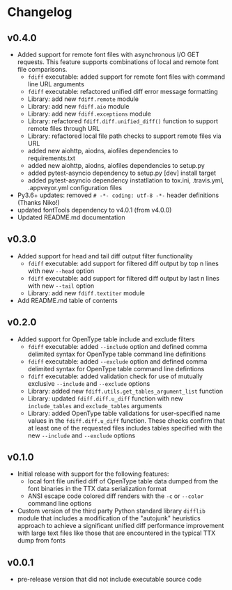 # Changelog

## v0.4.0

- Added support for remote font files with asynchronous I/O GET requests.  This feature supports combinations of local and remote font file comparisons.
    - `fdiff` executable: added support for remote font files with command line URL arguments
    - `fdiff` executable: refactored unified diff error message formatting
    - Library: add new `fdiff.remote` module
    - Library: add new `fdiff.aio` module
    - Library: add new `fdiff.exceptions` module
    - Library: refactored `fdiff.diff.unified_diff()` function to support remote files through URL
    - Library: refactored local file path checks to support remote files via URL
    - added new aiohttp, aiodns, aiofiles dependencies to requirements.txt
    - added new aiohttp, aiodns, aiofiles dependencies to setup.py
    - added pytest-asyncio dependency to setup.py [dev] install target
    - added pytest-asyncio dependency instatllation to tox.ini, .travis.yml, .appveyor.yml configuration files
- Py3.6+ updates: removed `# -*- coding: utf-8 -*-` header definitions (Thanks Niko!)
- updated fontTools dependency to v4.0.1 (from v4.0.0)
- Updated README.md documentation

## v0.3.0

- Added support for head and tail diff output filter functionality
	- `fdiff` executable: add support for filtered diff output by top n lines with new `--head` option
	- `fdiff` executable: add support for filtered diff output by last n lines with new `--tail` option
	- Library: add new `fdiff.textiter` module
- Add README.md table of contents

## v0.2.0

- Added support for OpenType table include and exclude filters
	- `fdiff` executable: added `--include` option and defined comma delimited syntax for OpenType table command line definitions
	- `fdiff` executable: added `--exclude` option and defined comma delimited syntax for OpenType table command line defintions
	- `fdiff` executable: added validation check for use of mutually exclusive `--include` and `--exclude` options
	- Library: added new `fdiff.utils.get_tables_argument_list` function
	- Library: updated `fdiff.diff.u_diff` function with new `include_tables` and `exclude_tables` arguments
	- Library: added OpenType table validations for user-specified name values in the `fdiff.diff.u_diff` function.  These checks confirm that at least one of the requested files includes tables specified with the new `--include` and `--exclude` options

## v0.1.0

- Initial release with support for the following features:
    - local font file unified diff of OpenType table data dumped from the font binaries in the TTX data serialization format
    - ANSI escape code colored diff renders with the `-c` or `--color` command line options
- Custom version of the third party Python standard library `difflib` module that includes a modification of the "autojunk" heuristics approach to achieve a significant unified diff performance improvement with large text files like those that are encountered in the typical TTX dump from fonts 

## v0.0.1

- pre-release version that did not include executable source code
